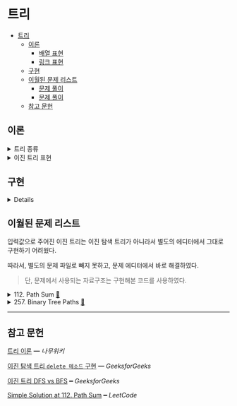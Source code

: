 # 트리

- [트리](#트리)
  - [이론](#이론)
    - [배열 표현](#배열-표현)
    - [링크 표현](#링크-표현)
  - [구현](#구현)
  - [이월된 문제 리스트](#이월된-문제-리스트)
    - [문제 풀이](#문제-풀이)
    - [문제 풀이](#문제-풀이-1)
  - [참고 문헌](#참고-문헌)

## 이론

<details>
<summary>트리 종류</summary>
<br/>

트리란

    계층적인 관계를 가진 자료의 표현에 사용하는 자료구조이다.

일반 트리는

    노드가 임의의 개수의 자식을 가질 수 있는 트리이다.    

    노드마다 링크의 수가 다르기 때문에 복잡하다.

이진 트리는

    노드가 최대 2개의 자식만 가지도록 제한한다.

포화 이진 트리는

    각 레벨에 노드가 꽉 차있는 이진 트리이다.

    따라서 노드에 순서대로 번호를 붙일 수 있다.

완전 이진 트리는

    포화 이진 트리와 유사하지만, 마지막 레벨의 노드는 비어있어도 된다.

</details>

<details>
<summary>이진 트리 표현</summary>

### 배열 표현

포화 이진 트리와 완전 이진 트리에 가장 적합하다.

배열 항목 사이에 빈칸이 발생하지 않기 때문이다.

    이와 반대로, 경사 이진 트리는 빈칸이 많이 발생한다.

어떤 노드의 인덱스를 알면 

    부모 인덱스 =             i / 2

    왼쪽 자식 인덱스 =        2i

    오른쪽 자식 인덱스 =      2i + 1  알 수 있다.

### 링크 표현

두개의 링크를 담는 구조체를 활용한다.

```js
var TreeNode = function (value, left, right) {
  this.value;
  this.left;
  this.right;
}
```
> 이번 주제의 구현 문제는 모두 링크 표현으로 진행한다.

</details>

## 구현

<details>
<br/>

<div align="center"><img width="60%" src="assets/tree-example.jpg"/></div>

필수메소드와 빅오는 다음과 같다.

- time(worst)는 이진 트리에 적용되고,

- time(avg)는 완전 이진 트리에 적용된다.

|             |  `insert`  |   `delete`  | `_getMinValueAtRightSubtree` |
|:-----------:|:----------:|:----------:|:---------------------------:|
| time(worst) |   `O(n)`   |   `O(n)`   |            `O(n)`           |
|  time(avg)  | `O(log n)` | `O(log n)` |            `O(1)`           |
|    space    |   `O(1)`   |   `O(1)`   |            `O(1)`           |

`delete` 메소드 같은 경우 까다로운 경우가 있다.

예로, 90을 삭제했을 때, 해당 노드로 올라올 계승자를 선정해야한다.

이 부분을 우측 서브트리에서 찾는다. (`_getMinValueAtRightSubtree`)

또한, `delete` 메소드는 최적화가 가능하다.

여기서 최적화는 재귀를 최소화함을 의미한다. 자바스크립트 언어에서는 특히 중요하다고 판단한다.

```js
BinarySearchTree.prototype._deleteAtNode = function (node, deleteValue) {
  // +++ node.value === deleteValue
  else {
    ...
    // +++ left, right all exist
    node.value = this._getMinValueAtRightSubtree(node.right);
    node.right = this._deleteAtNode(node.right, node.value);
  }

  return node;
}
```

```js

```

트리 순회 관련 메소드와 빅오는 다음과 같다.

- `n`은 트리의 모든 노드의 수를 의미한다.
- `L`은 트리의 level 수를 의미한다.

|       | `display` | `inorder` | `preorder` | `postorder` | `levelorder` |
|:-----:|:---------:|:---------:|:----------:|:-----------:|:------------:|
|  time |   `O(1)`  |   `O(1)`  |   `O(1)`   |    `O(1)`   |    `O(L)`    |
| space |   `O(n)`  |   `O(1)`  |   `O(1)`   |    `O(1)`   |    `O(L)`    |

</details>

## 이월된 문제 리스트

입력값으로 주어진 이진 트리는 이진 탐색 트리가 아니라서 별도의 에디터에서 그대로 구현하기 어려웠다.

따라서, 별도의 문제 파일로 빼지 못하고, 문제 에디터에서 바로 해결하였다.

> 단, 문제에서 사용되는 자료구조는 구현해본 코드를 사용하였다.

<details>
<summary>112. Path Sum
  <a href="https://leetcode.com/problems/path-sum/">👊</a>
</summary>

### 문제 풀이

```js
/**
 * @param {TreeNode} root
 * @param {number} targetSum
 * @return {boolean}
 * 
 * n is all nodes
 * h is tree's height
 *
 * time:    O(n)
 * space:   O(h)
 */
var hasPathSum = function (root, targetSum) {
  if (!root)
    return false;

  const stack = new Stack();
  stack.push({ 'node': root, 'remainValue': targetSum });

  while (!stack.isEmpty()) {
    const { node, remainValue } = stack.pop();

    if (
      !node.left
      && !node.right
      && node.val === remainValue
    )
      return true;

    if (node.left)
      stack.push({ 'node': node.left, 'remainValue': remainValue - node.val });

    if (node.right)
      stack.push({ 'node': node.right, 'remainValue': remainValue - node.val });
  }
  return false;
};
```
</details>

<details>
<summary>257. Binary Tree Paths
  <a href="https://leetcode.com/problems/binary-tree-paths/">👊</a>
</summary>

### 문제 풀이

```js
/**
 * @param {TreeNode} root
 * @return {string[]}
 * 
 * n is all nodes
 * h is tree's height
 * w is tree's width
 * 
 * time:    O(n)
 * space:   O(h + w)
 */
var binaryTreePaths = function (root) {
  const result = [];

  const stack = new Stack();
  stack.push({ 'node': root, 'path': String(root.val) });

  while (!stack.isEmpty()) {    
    const { node, path } = stack.pop();

    if (
      !node.left
      && !node.right
    )
      result.push(path);

    if (node.left)
      stack.push({
        'node': node.left, 'path': `${path}->${String(node.left.val)}`
      });

    if (node.right)
      stack.push({
        'node': node.right, 'path': `${path}->${String(node.right.val)}`
      });
  }
  return result;
};
```

</details>

<hr/>

## 참고 문헌

[트리 이론](https://namu.wiki/w/트리(그래프)#s-4.1.1) ━ *나무위키*

[이진 탐색 트리 `delete 메소드` 구현](https://www.geeksforgeeks.org/binary-search-tree-set-2-delete/) ━ *GeeksforGeeks*

[이진 트리 DFS vs BFS](https://www.geeksforgeeks.org/bfs-vs-dfs-binary-tree/) ━ *GeeksforGeeks*

[Simple Solution at 112. Path Sum](https://leetcode.com/problems/path-sum/discuss/36581/My-Python-iterative-DFS-solution) ━ *LeetCode*